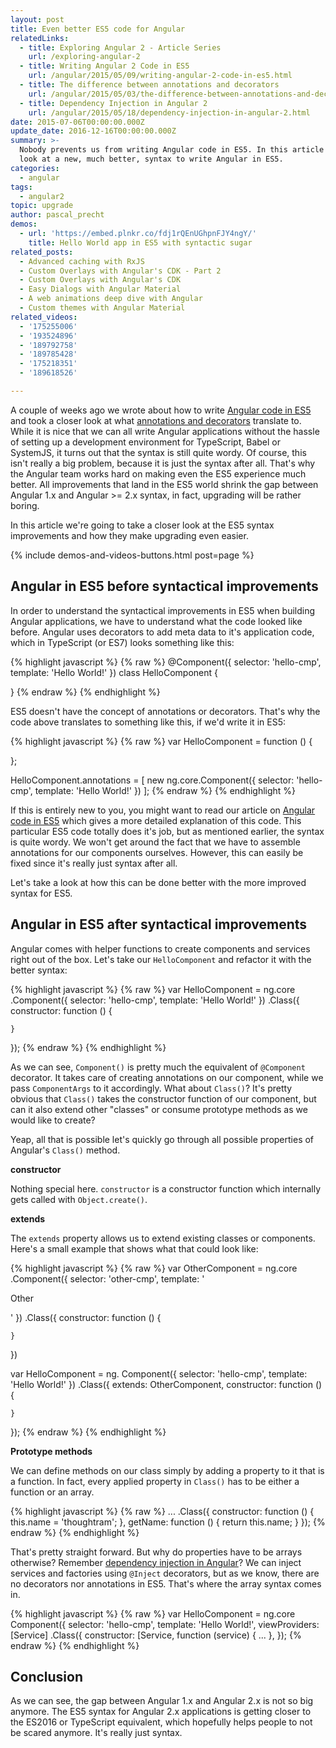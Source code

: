 ```yaml
---
layout: post
title: Even better ES5 code for Angular
relatedLinks:
  - title: Exploring Angular 2 - Article Series
    url: /exploring-angular-2
  - title: Writing Angular 2 Code in ES5
    url: /angular/2015/05/09/writing-angular-2-code-in-es5.html
  - title: The difference between annotations and decorators
    url: /angular/2015/05/03/the-difference-between-annotations-and-decorators.html
  - title: Dependency Injection in Angular 2
    url: /angular/2015/05/18/dependency-injection-in-angular-2.html
date: 2015-07-06T00:00:00.000Z
update_date: 2016-12-16T00:00:00.000Z
summary: >-
  Nobody prevents us from writing Angular code in ES5. In this article we take a
  look at a new, much better, syntax to write Angular in ES5.
categories:
  - angular
tags:
  - angular2
topic: upgrade
author: pascal_precht
demos:
  - url: 'https://embed.plnkr.co/fdj1rQEnUGhpnFJY4ngY/'
    title: Hello World app in ES5 with syntactic sugar
related_posts:
  - Advanced caching with RxJS
  - Custom Overlays with Angular's CDK - Part 2
  - Custom Overlays with Angular's CDK
  - Easy Dialogs with Angular Material
  - A web animations deep dive with Angular
  - Custom themes with Angular Material
related_videos:
  - '175255006'
  - '193524896'
  - '189792758'
  - '189785428'
  - '175218351'
  - '189618526'

---
```


A couple of weeks ago we wrote about how to write [Angular code in ES5](/angular/2015/05/09/writing-angular-2-code-in-es5.html) and took a closer look at what [annotations and decorators](/angular/2015/05/03/the-difference-between-annotations-and-decorators.html) translate to. While it is nice that we can all write Angular applications without the hassle of setting up a development environment for TypeScript, Babel or SystemJS, it turns out that the syntax is still quite wordy. Of course, this isn't really a big problem, because it is just the syntax after all. That's why the Angular team works hard on making even the ES5 experience much better. All improvements that land in the ES5 world shrink the gap between Angular 1.x and Angular >= 2.x syntax, in fact, upgrading will be rather boring.

In this article we're going to take a closer look at the ES5 syntax improvements and how they make upgrading even easier.

{% include demos-and-videos-buttons.html post=page %}

## Angular in ES5 before syntactical improvements

In order to understand the syntactical improvements in ES5 when building Angular applications, we have to understand what the code looked like before. Angular uses decorators to add meta data to it's application code, which in TypeScript (or ES7) looks something like this:

{% highlight javascript %}
{% raw %}
@Component({
  selector: 'hello-cmp',
  template: 'Hello World!'
})
class HelloComponent {

}
{% endraw %}
{% endhighlight %}

ES5 doesn't have the concept of annotations or decorators. That's why the code above translates to something like this, if we'd write it in ES5:

{% highlight javascript %}
{% raw %}
var HelloComponent = function () {

};

HelloComponent.annotations = [
  new ng.core.Component({
    selector: 'hello-cmp',
    template: 'Hello World!'
  })
];
{% endraw %}
{% endhighlight %}

If this is entirely new to you, you might want to read our article on [Angular code in ES5](http://blog.thoughtram.io/angular/2015/05/09/writing-angular-2-code-in-es5.html) which gives a more detailed explanation of this code. This particular ES5 code totally does it's job, but as mentioned earlier, the syntax is quite wordy. We won't get around the fact that we have to assemble annotations for our components ourselves. However, this can easily be fixed since it's really just syntax after all.

Let's take a look at how this can be done better with the more improved syntax for ES5.

## Angular in ES5 after syntactical improvements

Angular comes with helper functions to create components and services right out of the box. Let's take our `HelloComponent` and refactor it with the better syntax:

{% highlight javascript %}
{% raw %}
var HelloComponent = ng.core
  .Component({
    selector: 'hello-cmp',
    template: 'Hello World!'
  })
  .Class({
    constructor: function () { 

    }
  });
{% endraw %}
{% endhighlight %}

As we can see, `Component()` is pretty much the equivalent of `@Component` decorator. It takes care of creating annotations on our component, while we pass `ComponentArgs` to it accordingly. What about `Class()`? It's pretty obvious that `Class()` takes the constructor function of our component, but can it also extend other "classes" or consume prototype methods as we would like to create?

Yeap, all that is possible let's quickly go through all possible properties of Angular's `Class()` method.

**constructor**

Nothing special here. `constructor` is a constructor function which internally gets called with `Object.create()`.

**extends**

The `extends` property allows us to extend existing classes or components. Here's a small example that shows what that could look like:

{% highlight javascript %}
{% raw %}
var OtherComponent = ng.core
  .Component({
    selector: 'other-cmp',
    template: '<p>Other</p>'
  })
  .Class({
    constructor: function () {

    }
  })

var HelloComponent = ng.
  Component({
    selector: 'hello-cmp',
    template: 'Hello World!'
  })
  .Class({
    extends: OtherComponent,
    constructor: function () { 

    }
  });
{% endraw %}
{% endhighlight %}

**Prototype methods**

We can define methods on our class simply by adding a property to it that is a function. In fact, every applied property in `Class()` has to be either a function or an array.

{% highlight javascript %}
{% raw %}
  ...
  .Class({
    constructor: function () { 
      this.name = 'thoughtram';
    },
    getName: function () {
      return this.name;
    }
  });
{% endraw %}
{% endhighlight %}

That's pretty straight forward. But why do properties have to be arrays otherwise? Remember [dependency injection in Angular](/angular/2015/05/18/dependency-injection-in-angular-2.html)? We can inject services and factories using `@Inject` decorators, but as we know, there are no decorators nor annotations in ES5. That's where the array syntax comes in.

{% highlight javascript %}
{% raw %}
var HelloComponent = ng.core
  Component({
    selector: 'hello-cmp',
    template: 'Hello World!',
    viewProviders: [Service]
  .Class({
    constructor: [Service, function (service) { 
      ...
    },
  });
{% endraw %}
{% endhighlight %}

## Conclusion

As we can see, the gap between Angular 1.x and Angular 2.x is not so big anymore. The ES5 syntax for Angular 2.x applications is getting closer to the ES2016 or TypeScript equivalent, which hopefully helps people to not be scared anymore. It's really just syntax.
